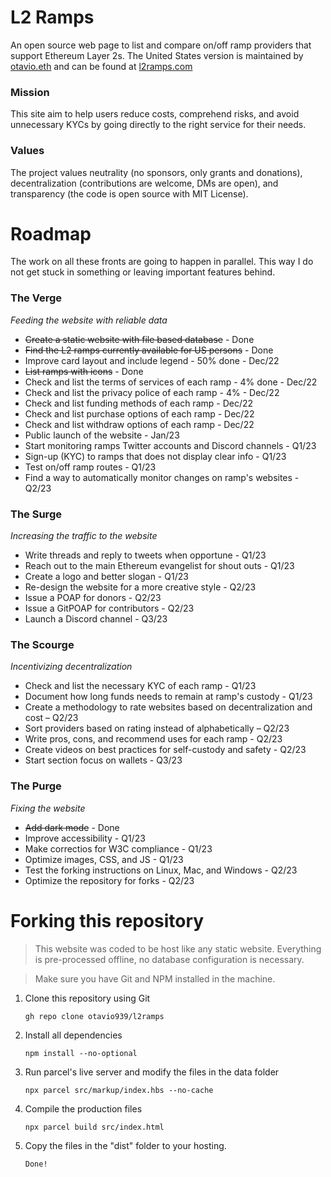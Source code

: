 # **L2 Ramps**
An open source web page to list and compare on/off ramp providers that support Ethereum Layer 2s.
The United States version is maintained by [otavio.eth](https://twitter.com/otavio_eth) and can be found at [l2ramps.com](htpps://l2ramps.com/)

### **Mission**
This site aim to help users reduce costs, comprehend risks, and avoid unnecessary KYCs by going directly to the right service for their needs. 

### **Values**
The project values neutrality (no sponsors, only grants and donations), decentralization (contributions are welcome, DMs are open), and transparency (the code is open source with MIT License).

# **Roadmap**
The work on all these fronts are going to happen in parallel. This way I do not get stuck in something or leaving important features behind.

### **The Verge**
_Feeding the website with reliable data_
* ~~Create a static website with file based database~~ - Done
* ~~Find the L2 ramps currently available for US persons~~ - Done
* Improve card layout and include legend - 50% done - Dec/22
* ~~List ramps with icons~~ - Done
* Check and list the terms of services of each ramp - 4% done - Dec/22
* Check and list the privacy police of each ramp - 4% - Dec/22
* Check and list funding methods of each ramp - Dec/22
* Check and list purchase options of each ramp - Dec/22
* Check and list withdraw options of each ramp - Dec/22
* Public launch of the website - Jan/23
* Start monitoring ramps Twitter accounts and Discord channels - Q1/23
* Sign-up (KYC) to ramps that does not display clear info - Q1/23
* Test on/off ramp routes - Q1/23
* Find a way to automatically monitor changes on ramp's websites - Q2/23

### **The Surge**
_Increasing the traffic to the website_
* Write threads and reply to tweets when opportune - Q1/23
* Reach out to the main Ethereum evangelist for shout outs - Q1/23
* Create a logo and better slogan - Q1/23
* Re-design the website for a more creative style - Q2/23
* Issue a POAP for donors - Q2/23
* Issue a GitPOAP for contributors - Q2/23
* Launch a Discord channel - Q3/23

### **The Scourge**
_Incentivizing decentralization_
* Check and list the necessary KYC of each ramp - Q1/23
* Document how long funds needs to remain at ramp's custody - Q1/23
* Create a methodology to rate websites based on decentralization and cost – Q2/23
* Sort providers based on rating instead of alphabetically – Q2/23
* Write pros, cons, and recommend uses for each ramp - Q2/23
* Create videos on best practices for self-custody and safety - Q2/23
* Start section focus on wallets - Q3/23

### **The Purge**
_Fixing the website_
* ~~Add dark mode~~ - Done
* Improve accessibility - Q1/23
* Make correctios for W3C compliance - Q1/23
* Optimize images, CSS, and JS - Q1/23
* Test the forking instructions on Linux, Mac, and Windows - Q2/23
* Optimize the repository for forks - Q2/23

# **Forking this repository**
> This website was coded to be host like any static website. Everything is pre-processed offline, no database configuration is necessary.

> Make sure you have Git and NPM installed in the machine.

1. Clone this repository using Git

    `gh repo clone otavio939/l2ramps`

2. Install all dependencies

    `npm install --no-optional`

3. Run parcel's live server and modify the files in the data folder

    `npx parcel src/markup/index.hbs --no-cache`

4. Compile the production files

    `npx parcel build src/index.html`

5. Copy the files in the "dist" folder to your hosting.

    `Done!`